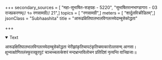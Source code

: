 +++
secondary_sources = [ "महा-सुभाषित-सङ्ग्रहः - 5220", "सुभाषितरत्नभाण्डागारः -  03 राजप्रकरणम्// १० रणसामग्री// 21",]
topics = [ "रणसामग्री",]
meters = [ "शार्दूलविक्रीडितम्",]
jsonClass = "Subhaashita"
title = "आरूढक्षितिपालभालविगलत्स्वेदाम्बुसेकोद्धता"

+++

<details open><summary>Text</summary>

आरूढक्षितिपालभालविगलत्स्वेदाम्बुसेकोद्धता भेरीझांकृतिचापटंकृतिचमत्कारोल्लसन्म् आनसा।  
क्षुभ्यत्क्षोणितलंस्फुरत्खुरपुटं चञ्चच्चलत्केशरं मन्दभ्रान्तविलोचन प्रतिदिशं नृत्यन्ति वाजिव्रजाः॥
</details>
